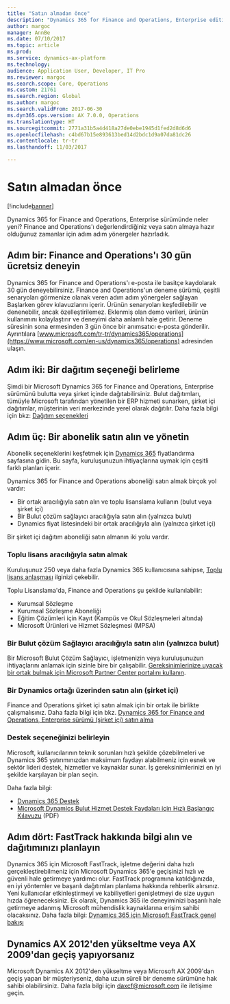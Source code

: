```yaml
---
title: "Satın almadan önce"
description: "Dynamics 365 for Finance and Operations, Enterprise edition satın almayı düşündüğünüzde adım adım yönergeler."
author: margoc
manager: AnnBe
ms.date: 07/10/2017
ms.topic: article
ms.prod: 
ms.service: dynamics-ax-platform
ms.technology: 
audience: Application User, Developer, IT Pro
ms.reviewer: margoc
ms.search.scope: Core, Operations
ms.custom: 21761
ms.search.region: Global
ms.author: margoc
ms.search.validFrom: 2017-06-30
ms.dyn365.ops.version: AX 7.0.0, Operations
ms.translationtype: HT
ms.sourcegitcommit: 2771a31b5a4d418a27de0ebe1945d1fed2d8d6d6
ms.openlocfilehash: c4bd67b15e893613bed14d2bdc1d9a07da81dc26
ms.contentlocale: tr-tr
ms.lasthandoff: 11/03/2017

---
```


# <a name="before-you-buy"></a>Satın almadan önce 

[!include[banner](../includes/banner.md)]

Dynamics 365 for Finance and Operations, Enterprise sürümünde neler yeni? Finance and Operations'ı değerlendirdiğiniz veya satın almaya hazır olduğunuz zamanlar için adım adım yönergeler hazırladık.

## <a name="step-one--try-out-finance-and-operations-free-for-30-days"></a>Adım bir: Finance and Operations'ı 30 gün ücretsiz deneyin
Dynamics 365 for Finance and Operations'ı e-posta ile basitçe kaydolarak 30 gün deneyebilirsiniz. Finance and Operations'un deneme sürümü, çeşitli senaryoları görmenize olanak veren adım adım yönergeler sağlayan Başlarken görev kılavuzlarını içerir. Ürünün senaryoları keşfedilebilir ve denenebilir, ancak özelleştirilemez. Eklenmiş olan demo verileri, ürünün kullanımını kolaylaştırır ve deneyimi daha anlamlı hale getirir. Deneme süresinin sona ermesinden 3 gün önce bir anımsatıcı e-posta gönderilir. Ayrıntılara [www.microsoft.com/tr-tr/dynamics365/operations](https://www.microsoft.com/en-us/dynamics365/operations) adresinden ulaşın.

## <a name="step-two-choose-a-deployment-option"></a>Adım iki: Bir dağıtım seçeneği belirleme
Şimdi bir Microsoft Dynamics 365 for Finance and Operations, Enterprise sürümünü bulutta veya şirket içinde dağıtabilirsiniz. Bulut dağıtımları, tümüyle Microsoft tarafından yönetilen bir ERP hizmeti sunarken, şirket içi dağıtımlar, müşterinin veri merkezinde yerel olarak dağıtılır.
Daha fazla bilgi için bkz: [Dağıtım seçenekleri](../../dev-itpro/deployment/choose-deployment-type.md) 

## <a name="step-three-buy-and-manage-a-subscription"></a>Adım üç: Bir abonelik satın alın ve yönetin
Abonelik seçeneklerini keşfetmek için [Dynamics 365](https://www.microsoft.com/en-us/dynamics365/pricing) fiyatlandırma sayfasına gidin. Bu sayfa, kuruluşunuzun ihtiyaçlarına uymak için çeşitli farklı planları içerir.

Dynamics 365 for Finance and Operations aboneliği satın almak birçok yol vardır:
- Bir ortak aracılığıyla satın alın ve toplu lisanslama kullanın (bulut veya şirket içi)
- Bir Bulut çözüm sağlayıcı aracılığıyla satın alın (yalnızca bulut)
- Dynamics fiyat listesindeki bir ortak aracılığıyla alın (yalnızca şirket içi)

Bir şirket içi dağıtım aboneliği satın almanın iki yolu vardır.

### <a name="buy-through-volume-licensing"></a>Toplu lisans aracılığıyla satın almak
Kuruluşunuz 250 veya daha fazla Dynamics 365 kullanıcısına sahipse, [Toplu lisans anlaşması](https://www.microsoft.com/en-us/licensing/how-to-buy/how-to-buy.aspx) ilginizi çekebilir. 

Toplu Lisanslama'da, Finance and Operations şu şekilde kullanılabilir:
- Kurumsal Sözleşme
- Kurumsal Sözleşme Aboneliği
- Eğitim Çözümleri için Kayıt (Kampüs ve Okul Sözleşmeleri altında)
- Microsoft Ürünleri ve Hizmet Sözleşmesi (MPSA)

### <a name="buy-through-a-cloud-solution-provider-cloud-only"></a>Bir Bulut çözüm Sağlayıcı aracılığıyla satın alın (yalnızca bulut)
Bir Microsoft Bulut Çözüm Sağlayıcı, işletmenizin veya kuruluşunuzun ihtiyaçlarını anlamak için sizinle bire bir çalışabilir. [Gereksinimlerinize uyacak bir ortak bulmak için Microsoft Partner Center portalını kullanın](https://partnercenter.microsoft.com/en-us/partner/home). 

### <a name="buy-through-a-dynamics-partner-on-premises"></a>Bir Dynamics ortağı üzerinden satın alın (şirket içi)
Finance and Operations şirket içi satın almak için bir ortak ile birlikte çalışmalısınız. Daha fazla bilgi için bkz. [Dynamics 365 for Finance and Operations, Enterprise sürümü (şirket içi) satın alma](purchase-on-premises.md)

### <a name="choose-your-support-option"></a>Destek seçeneğinizi belirleyin
Microsoft, kullanıcılarının teknik sorunları hızlı şekilde çözebilmeleri ve Dynamics 365 yatırımınızdan maksimum faydayı alabilmeniz için esnek ve sektör lideri destek, hizmetler ve kaynaklar sunar. İş gereksinimlerinizi en iyi şekilde karşılayan bir plan seçin. 

Daha fazla bilgi: 
- [Dynamics 365 Destek](https://www.microsoft.com/en-us/dynamics365/support)
- [Microsoft Dynamics Bulut Hizmet Destek Faydaları için Hızlı Başlangıç Kılavuzu](http://go.microsoft.com/fwlink/?LinkId=530335) (PDF)

## <a name="step-four-learn-about-fasttrack-and-plan-your-deployment"></a>Adım dört: FastTrack hakkında bilgi alın ve dağıtımınızı planlayın
Dynamics 365 için Microsoft FastTrack, işletme değerini daha hızlı gerçekleştirebilmeniz için Microsoft Dynamics 365'e geçişinizi hızlı ve güvenli hale getirmeye yardımcı olur. FastTrack programına katıldığınızda, en iyi yöntemler ve başarılı dağıtımları planlama hakkında rehberlik alırsınız. Yeni kullanıcılar etkinleştirmeyi ve kabiliyetleri genişletmeyi de size uygun hızda öğreneceksiniz. Ek olarak, Dynamics 365 ile deneyiminizi başarılı hale getirmeye adanmış Microsoft mühendislik kaynaklarına erişim sahibi olacaksınız. Daha fazla bilgi: [Dynamics 365 için Microsoft FastTrack genel bakışı](fasttrack-dynamics-365-overview.md) 

## <a name="if-you-are-upgrading-from-dynamics-ax-2012-or-migrating-from-ax-2009"></a>Dynamics AX 2012'den yükseltme veya AX 2009'dan geçiş yapıyorsanız
Microsoft Dynamics AX 2012'den yükseltme veya Microsoft AX 2009'dan geçiş yapan bir müşteriyseniz, daha uzun süreli bir deneme sürümüne hak sahibi olabilirsiniz. Daha fazla bilgi için <daxcf@microsoft.com> ile iletişime geçin. 


